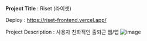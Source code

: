 **Project Title** : Riset (라이셋)

Deploy : https://riset-frontend.vercel.app/

Project Description : 사용자 친화적인 출퇴근 웹/앱
![image](https://github.com/rise-set-riset/riset_frontend/assets/94303981/31c12154-144a-49ec-a2c8-74eac43563da)
